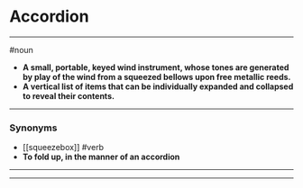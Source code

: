 # Accordion
---
#noun
- **A small, portable, keyed wind instrument, whose tones are generated by play of the wind from a squeezed bellows upon free metallic reeds.**
- **A vertical list of items that can be individually expanded and collapsed to reveal their contents.**
---
### Synonyms
- [[squeezebox]]
#verb
- **To fold up, in the manner of an accordion**
---
---
